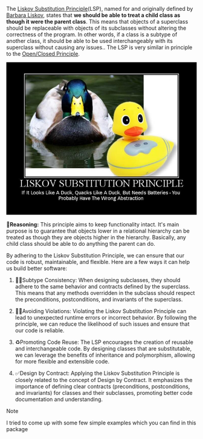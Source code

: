 
The [Liskov Substitution Principle](https://en.wikipedia.org/wiki/Liskov_substitution_principle)(LSP), named for and originally defined by [Barbara Liskov](https://en.wikipedia.org/wiki/Barbara_Liskov), states that **we should be able to treat a child class as though it were the parent class**. This means that objects of a superclass should be replaceable with objects of its subclasses without altering the correctness of the program. In other words, if a class is a subtype of another class, it should be able to be used interchangeably with its superclass without causing any issues.. The LSP is very similar in principle to the [Open/Closed Principle](https://github.com/AmirTghizde/SOLID/tree/main/2.Open-Closed%20Principle).

![](https://github.com/AmirTghizde/SOLID/blob/main/3.Liskov%20Substitution%20Principle/Image.jpg)

**🤔Reasoning:** This principle aims to keep functionality intact. It's main purpose is to guarantee that objects lower in a relational hierarchy can be treated as though they are objects higher in the hierarchy. Basically, any child class should be able to do anything the parent can do.

By adhering to the Liskov Substitution Principle, we can ensure that our code is robust, maintainable, and flexible. Here are a few ways it can help us build better software:

1.  🐓🐤Subtype Consistency: When designing subclasses, they should adhere to the same behavior and contracts defined by the superclass. This means that any methods overridden in the subclass should respect the preconditions, postconditions, and invariants of the superclass.
    
2.  👮‍♂️Avoiding Violations: Violating the Liskov Substitution Principle can lead to unexpected runtime errors or incorrect behavior. By following the principle, we can reduce the likelihood of such issues and ensure that our code is reliable.
    
3.  ♻Promoting Code Reuse: The LSP encourages the creation of reusable and interchangeable code. By designing classes that are substitutable, we can leverage the benefits of inheritance and polymorphism, allowing for more flexible and extensible code.
    
4.  ✅Design by Contract: Applying the Liskov Substitution Principle is closely related to the concept of Design by Contract. It emphasizes the importance of defining clear contracts (preconditions, postconditions, and invariants) for classes and their subclasses, promoting better code documentation and understanding.

   >[!NOTE]
> I tried to come up with some few simple examples which you can find in this package
